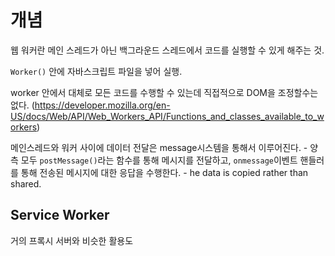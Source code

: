 # 개념
웹 워커란 메인 스레드가 아닌 백그라운드 스레드에서 코드를 실행할 수 있게 해주는 것.

`Worker()` 안에 자바스크립트 파일을 넣어 실행.

worker 안에서 대체로 모든 코드를 수행할 수 있는데 직접적으로 DOM을 조정할수는 없다.
(https://developer.mozilla.org/en-US/docs/Web/API/Web_Workers_API/Functions_and_classes_available_to_workers)

메인스레드와 워커 사이에 데이터 전달은 message시스템을 통해서 이루어진다.
	- 양 측 모두 `postMessage()`라는 함수를 통해 메시지를 전달하고, `onmessage`이벤트 핸들러를 통해 전송된 메시지에 대한 응답을 수행한다.
	- he data is copied rather than shared.

## Service Worker 
거의 프록시 서버와 비슷한 활용도
